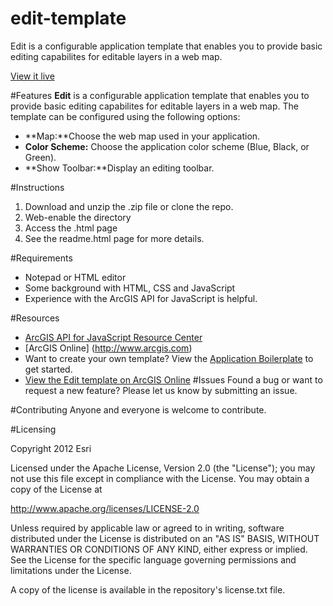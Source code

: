 edit-template
=============

Edit is a configurable application template that enables you to provide basic editing capabilites for editable layers in a web map.


[View it live](http://www.arcgis.com/apps/Edit/index.html?webmap=25977874c66c4c0a8dcc181506c6fb45)


#Features
**Edit** is a configurable application template that enables you to provide basic editing capabilites for editable layers in a web map. The template can be configured using the following options:

- **Map:**Choose the web map used in your application.
- **Color Scheme:** Choose the application color scheme (Blue, Black, or Green).
- **Show Toolbar:**Display an editing toolbar.


#Instructions

1. Download and unzip the .zip file or clone the repo. 
2. Web-enable the directory
3. Access the .html page 
4. See the readme.html page for more details. 


#Requirements

- Notepad or HTML editor
- Some background with HTML, CSS and JavaScript
- Experience with the ArcGIS API for JavaScript is helpful. 

#Resources

- [ArcGIS API for JavaScript Resource Center](http://help.arcgis.com/en/webapi/javascript/arcgis/index.html)
- [ArcGIS Online] (http://www.arcgis.com)
- Want to create your own template? View the [Application Boilerplate](https://github.com/Esri/application-boilerplate-js) to get started. 
- [View the Edit template on ArcGIS Online](http://www.arcgis.com/home/item.html?id=2a9fbd75eea14c87a32d3799e00663f2)
#Issues
Found a bug or want to request a new feature? Please let us know by submitting an issue. 

#Contributing
Anyone and everyone is welcome to contribute. 

#Licensing 

Copyright 2012 Esri

Licensed under the Apache License, Version 2.0 (the "License"); you may not use this file except in compliance with the License. You may obtain a copy of the License at

http://www.apache.org/licenses/LICENSE-2.0

Unless required by applicable law or agreed to in writing, software distributed under the License is distributed on an "AS IS" BASIS, WITHOUT WARRANTIES OR CONDITIONS OF ANY KIND, either express or implied. See the License for the specific language governing permissions and limitations under the License.

A copy of the license is available in the repository's license.txt file.

